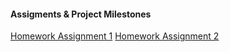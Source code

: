 #### Assigments & Project Milestones

[Homework Assignment 1](HA1.md)
[Homework Assignment 2](HA2.md)
